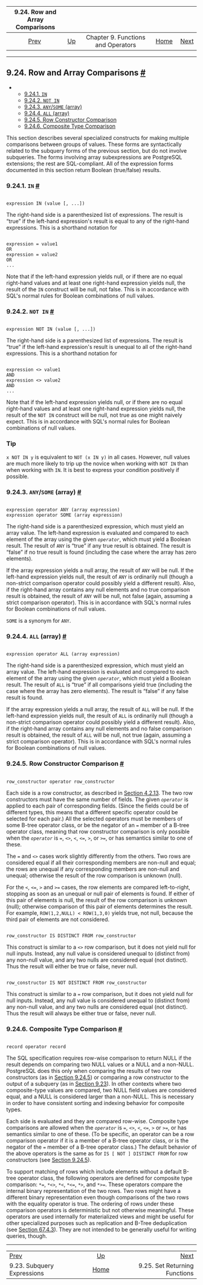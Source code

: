 <!--?xml version="1.0" encoding="UTF-8" standalone="no"?-->

|                9.24. Row and Array Comparisons                |                                                           |                                    |                                                       |                                                             |
| :-----------------------------------------------------------: | :-------------------------------------------------------- | :--------------------------------: | ----------------------------------------------------: | ----------------------------------------------------------: |
| [Prev](functions-subquery.html "9.23. Subquery Expressions")  | [Up](functions.html "Chapter 9. Functions and Operators") | Chapter 9. Functions and Operators | [Home](index.html "PostgreSQL 17devel Documentation") |  [Next](functions-srf.html "9.25. Set Returning Functions") |

***

## 9.24. Row and Array Comparisons [#](#FUNCTIONS-COMPARISONS)

*   *   [9.24.1. `IN`](functions-comparisons.html#FUNCTIONS-COMPARISONS-IN-SCALAR)
    *   [9.24.2. `NOT IN`](functions-comparisons.html#FUNCTIONS-COMPARISONS-NOT-IN)
    *   [9.24.3. `ANY`/`SOME` (array)](functions-comparisons.html#FUNCTIONS-COMPARISONS-ANY-SOME)
    *   [9.24.4. `ALL` (array)](functions-comparisons.html#FUNCTIONS-COMPARISONS-ALL)
    *   [9.24.5. Row Constructor Comparison](functions-comparisons.html#ROW-WISE-COMPARISON)
    *   [9.24.6. Composite Type Comparison](functions-comparisons.html#COMPOSITE-TYPE-COMPARISON)



This section describes several specialized constructs for making multiple comparisons between groups of values. These forms are syntactically related to the subquery forms of the previous section, but do not involve subqueries. The forms involving array subexpressions are PostgreSQL extensions; the rest are SQL-compliant. All of the expression forms documented in this section return Boolean (true/false) results.

### 9.24.1. `IN` [#](#FUNCTIONS-COMPARISONS-IN-SCALAR)

```

expression IN (value [, ...])
```

The right-hand side is a parenthesized list of expressions. The result is “true” if the left-hand expression's result is equal to any of the right-hand expressions. This is a shorthand notation for

```

expression = value1
OR
expression = value2
OR
...
```

Note that if the left-hand expression yields null, or if there are no equal right-hand values and at least one right-hand expression yields null, the result of the `IN` construct will be null, not false. This is in accordance with SQL's normal rules for Boolean combinations of null values.

### 9.24.2. `NOT IN` [#](#FUNCTIONS-COMPARISONS-NOT-IN)

```

expression NOT IN (value [, ...])
```

The right-hand side is a parenthesized list of expressions. The result is “true” if the left-hand expression's result is unequal to all of the right-hand expressions. This is a shorthand notation for

```

expression <> value1
AND
expression <> value2
AND
...
```

Note that if the left-hand expression yields null, or if there are no equal right-hand values and at least one right-hand expression yields null, the result of the `NOT IN` construct will be null, not true as one might naively expect. This is in accordance with SQL's normal rules for Boolean combinations of null values.

### Tip

`x NOT IN y` is equivalent to `NOT (x IN y)` in all cases. However, null values are much more likely to trip up the novice when working with `NOT IN` than when working with `IN`. It is best to express your condition positively if possible.

### 9.24.3. `ANY`/`SOME` (array) [#](#FUNCTIONS-COMPARISONS-ANY-SOME)

```

expression operator ANY (array expression)
expression operator SOME (array expression)
```

The right-hand side is a parenthesized expression, which must yield an array value. The left-hand expression is evaluated and compared to each element of the array using the given *`operator`*, which must yield a Boolean result. The result of `ANY` is “true” if any true result is obtained. The result is “false” if no true result is found (including the case where the array has zero elements).

If the array expression yields a null array, the result of `ANY` will be null. If the left-hand expression yields null, the result of `ANY` is ordinarily null (though a non-strict comparison operator could possibly yield a different result). Also, if the right-hand array contains any null elements and no true comparison result is obtained, the result of `ANY` will be null, not false (again, assuming a strict comparison operator). This is in accordance with SQL's normal rules for Boolean combinations of null values.

`SOME` is a synonym for `ANY`.

### 9.24.4. `ALL` (array) [#](#FUNCTIONS-COMPARISONS-ALL)

```

expression operator ALL (array expression)
```

The right-hand side is a parenthesized expression, which must yield an array value. The left-hand expression is evaluated and compared to each element of the array using the given *`operator`*, which must yield a Boolean result. The result of `ALL` is “true” if all comparisons yield true (including the case where the array has zero elements). The result is “false” if any false result is found.

If the array expression yields a null array, the result of `ALL` will be null. If the left-hand expression yields null, the result of `ALL` is ordinarily null (though a non-strict comparison operator could possibly yield a different result). Also, if the right-hand array contains any null elements and no false comparison result is obtained, the result of `ALL` will be null, not true (again, assuming a strict comparison operator). This is in accordance with SQL's normal rules for Boolean combinations of null values.

### 9.24.5. Row Constructor Comparison [#](#ROW-WISE-COMPARISON)

```

row_constructor operator row_constructor
```

Each side is a row constructor, as described in [Section 4.2.13](sql-expressions.html#SQL-SYNTAX-ROW-CONSTRUCTORS "4.2.13. Row Constructors"). The two row constructors must have the same number of fields. The given *`operator`* is applied to each pair of corresponding fields. (Since the fields could be of different types, this means that a different specific operator could be selected for each pair.) All the selected operators must be members of some B-tree operator class, or be the negator of an `=` member of a B-tree operator class, meaning that row constructor comparison is only possible when the *`operator`* is `=`, `<>`, `<`, `<=`, `>`, or `>=`, or has semantics similar to one of these.

The `=` and `<>` cases work slightly differently from the others. Two rows are considered equal if all their corresponding members are non-null and equal; the rows are unequal if any corresponding members are non-null and unequal; otherwise the result of the row comparison is unknown (null).

For the `<`, `<=`, `>` and `>=` cases, the row elements are compared left-to-right, stopping as soon as an unequal or null pair of elements is found. If either of this pair of elements is null, the result of the row comparison is unknown (null); otherwise comparison of this pair of elements determines the result. For example, `ROW(1,2,NULL) < ROW(1,3,0)` yields true, not null, because the third pair of elements are not considered.

```

row_constructor IS DISTINCT FROM row_constructor
```

This construct is similar to a `<>` row comparison, but it does not yield null for null inputs. Instead, any null value is considered unequal to (distinct from) any non-null value, and any two nulls are considered equal (not distinct). Thus the result will either be true or false, never null.

```

row_constructor IS NOT DISTINCT FROM row_constructor
```

This construct is similar to a `=` row comparison, but it does not yield null for null inputs. Instead, any null value is considered unequal to (distinct from) any non-null value, and any two nulls are considered equal (not distinct). Thus the result will always be either true or false, never null.

### 9.24.6. Composite Type Comparison [#](#COMPOSITE-TYPE-COMPARISON)

```

record operator record
```

The SQL specification requires row-wise comparison to return NULL if the result depends on comparing two NULL values or a NULL and a non-NULL. PostgreSQL does this only when comparing the results of two row constructors (as in [Section 9.24.5](functions-comparisons.html#ROW-WISE-COMPARISON "9.24.5. Row Constructor Comparison")) or comparing a row constructor to the output of a subquery (as in [Section 9.23](functions-subquery.html "9.23. Subquery Expressions")). In other contexts where two composite-type values are compared, two NULL field values are considered equal, and a NULL is considered larger than a non-NULL. This is necessary in order to have consistent sorting and indexing behavior for composite types.

Each side is evaluated and they are compared row-wise. Composite type comparisons are allowed when the *`operator`* is `=`, `<>`, `<`, `<=`, `>` or `>=`, or has semantics similar to one of these. (To be specific, an operator can be a row comparison operator if it is a member of a B-tree operator class, or is the negator of the `=` member of a B-tree operator class.) The default behavior of the above operators is the same as for `IS [ NOT ] DISTINCT FROM` for row constructors (see [Section 9.24.5](functions-comparisons.html#ROW-WISE-COMPARISON "9.24.5. Row Constructor Comparison")).

To support matching of rows which include elements without a default B-tree operator class, the following operators are defined for composite type comparison: `*=`, `*<>`, `*<`, `*<=`, `*>`, and `*>=`. These operators compare the internal binary representation of the two rows. Two rows might have a different binary representation even though comparisons of the two rows with the equality operator is true. The ordering of rows under these comparison operators is deterministic but not otherwise meaningful. These operators are used internally for materialized views and might be useful for other specialized purposes such as replication and B-Tree deduplication (see [Section 67.4.3](btree-implementation.html#BTREE-DEDUPLICATION "67.4.3. Deduplication")). They are not intended to be generally useful for writing queries, though.

***

|                                                               |                                                           |                                                             |
| :------------------------------------------------------------ | :-------------------------------------------------------: | ----------------------------------------------------------: |
| [Prev](functions-subquery.html "9.23. Subquery Expressions")  | [Up](functions.html "Chapter 9. Functions and Operators") |  [Next](functions-srf.html "9.25. Set Returning Functions") |
| 9.23. Subquery Expressions                                    |   [Home](index.html "PostgreSQL 17devel Documentation")   |                               9.25. Set Returning Functions |
